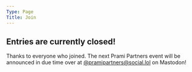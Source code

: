 ```yaml
---
Type: Page
Title: Join
---
```


## Entries are currently closed!

Thanks to everyone who joined. The next Prami Partners event will be announced in due time over at [@pramipartners@social.lol](https://social.lol/@pramipartners) on Mastodon!